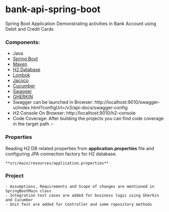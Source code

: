 # bank-api-spring-boot

Spring Boot Application Demonstrating activities in Bank Account using Debit and Credit Cards

### Components:
- Java
- [Spring Boot](https://spring.io/projects/spring-boot)
- [Maven](https://maven.apache.org/guides/index.html)
- [H2 Database](https://www.h2database.com/html/main.html)
- [Lombok](https://objectcomputing.com/resources/publications/sett/january-2010-reducing-boilerplate-code-with-project-lombok)
- [Jacoco](https://www.eclemma.org/jacoco/)
- [Cucumber](https://cucumber.io/)
- [Swagger](https://swagger.io/)
- [GHERKIN](https://cucumber.io/docs/gherkin/)
- Swagger can be launched in Browser: http://localhost:9010/swagger-ui/index.html?configUrl=/v3/api-docs/swagger-config
- H2 Console On Browser: http://localhost:9010/h2-console
- Code Coverage: After building the projects you can find code coverage in the target path :-

### Properties
Reading H2 DB related properties from **application.properties** file and configuring JPA connection factory for H2 database.  

    **src/main/resources/application.properties**
    
### Project
    - Assumptions, Requirements and Scope of changes are mentioned in SpringBootMain class
    - Integration test cases are added for business logic using Gherkin and Cucumber
    - Unit Test are added for Controller and some repository methods
